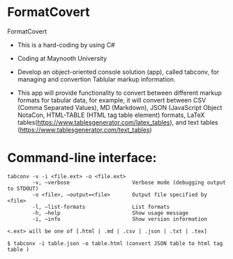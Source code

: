 # FormatCovert
 
FormatCovert

- This is a hard-coding by using C#

- Coding at Maynooth University

- Develop an object-oriented console solution (app), called tabconv, for managing and convertion Tablular markup information. 

- This app will provide functionality to convert between different markup formats for tabular data, for example, it will convert between CSV (Comma Separated Values), MD (Markdown), JSON (JavaScript Object NotaCon, HTML-TABLE (HTML tag table element) formats, LaTeX tables(https://www.tablesgenerator.com/latex_tables), and text tables (https://www.tablesgenerator.com/text_tables) 
 
# Command-line interface:

          
```
tabconv -v -i <file.ext> -o <file.ext>
        -v, —verbose                    Verbose mode (debugging output to STDOUT)
        -o <file>, —output=<file>       Output file specified by <file>
        -l, —list-formats               List formats
        -h, —help                       Show usage message
        -i, —info                       Show version information
                              
<.ext> will be one of [.html | .md | .csv | .json | .txt | .tex]
  
$ tabconv -i table.json -o table.html (convert JSON table to html tag table )
          
```

